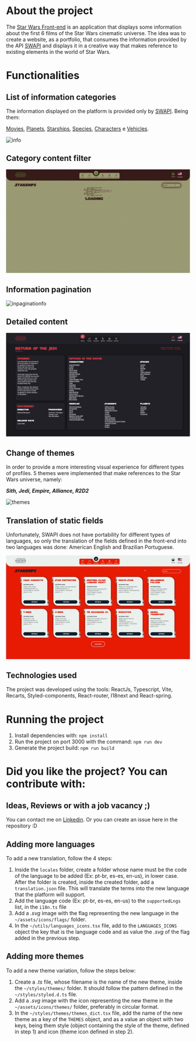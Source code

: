 # About the project

The [Star Wars Front-end](https://starwars-front.vercel.app/) is an application that displays some information about the first 6 films of the Star Wars cinematic universe. The idea was to create a website, as a portfolio, that consumes the information provided by the API [SWAPI](https://swapi.dev/) and displays it in a creative way that makes reference to existing elements in the world of Star Wars.

# Functionalities

## List of information categories

The information displayed on the platform is provided only by [SWAPI](https://swapi.dev/). Being them:

[Movies](https://starwars-front.vercel.app/movies/),
[Planets](https://starwars-front.vercel.app/planets/),
[Starships](https://starwars-front.vercel.app/starships/),
[Species](https://starwars-front.vercel.app/species/),
[Characters](https://starwars-front.vercel.app/characters/) e
[Vehicles](https://starwars-front.vercel.app/vehicles/).

<img src="./docs/assets/informations.gif" alt="info" style="height: auto; width: auto;"/>

## Category content filter

<img src="./docs/assets/filter.gif" alt="filter" style="height: auto; width: auto;"/>

## Information pagination

<img src="./docs/assets/pagination.gif" alt="inpaginationfo" style="height: auto; width: auto;"/>

## Detailed content

<img src="./docs/assets/details.png" alt="details" style="height: auto; width: auto;"/>

## Change of themes

In order to provide a more interesting visual experience for different types of profiles. 5 themes were implemented that make references to the Star Wars universe, namely:

**_Sith, Jedi, Empire, Alliance, R2D2_**

<img src="./docs/assets/themes.gif" alt="themes" style="height: auto; width: auto;"/>

## Translation of static fields

Unfortunately, SWAPI does not have portability for different types of languages, so only the translation of the fields defined in the front-end into two languages was done: American English and Brazilian Portuguese.

<img src="./docs/assets/translations.gif" alt="translation" style="height: auto; width: auto;"/>

## Technologies used

The project was developed using the tools: ReactJs, Typescript, Vite, Recarts, Styled-components, React-router, I18next and React-spring.

# Running the project

1. Install dependencies with: `npm install`
2. Run the project on port 3000 with the command: `npm run dev`
3. Generate the project build: `npm run build`

# Did you like the project? You can contribute with:

## Ideas, Reviews or with a job vacancy ;)

You can contact me on [Linkedin](https://www.linkedin.com/in/eduardo-nunes-081951151/). Or you can create an issue here in the repository :D

## Adding more languages

To add a new translation, follow the 4 steps:

1. Inside the `locales` folder, create a folder whose name must be the code of the language to be added (Ex: pt-br, es-es, en-us), in lower case. After the folder is created, inside the created folder, add a `translation.json` file. This will translate the terms into the new language that the platform will support.
2. Add the language code (Ex: pt-br, es-es, en-us) to the `supportedLngs` list, in the `i18n.ts` file
3. Add a _.svg_ image with the flag representing the new language in the `~/assets/icons/flags/` folder.
4. In the `~/utils/languages_icons.tsx` file, add to the `LANGUAGES_ICONS` object the key that is the language code and as value the _.svg_ of the flag added in the previous step.

## Adding more themes

To add a new theme variation, follow the steps below:

1. Create a _.ts_ file, whose filename is the name of the new theme, inside the `~/styles/themes/` folder. It should follow the pattern defined in the `~/styles/styled.d.ts` file.
2. Add a _.svg_ image with the icon representing the new theme in the `~/assets/icons/themes/` folder, preferably in circular format.
3. In the `~/styles/themes/themes_dict.tsx` file, add the name of the new theme as a key of the `THEMES` object, and as a value an object with two keys, being them style (object containing the style of the theme, defined in step 1) and icon (theme icon defined in step 2).
